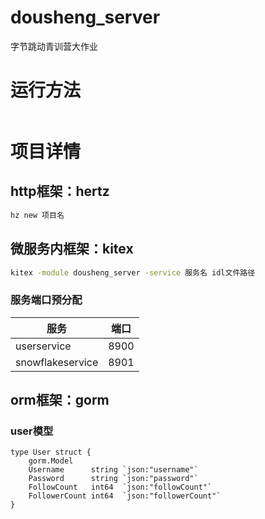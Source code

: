 # dousheng_server

字节跳动青训营大作业

# 运行方法

~~~ cmd

~~~

# 项目详情

## http框架：hertz

~~~ cmd
hz new 项目名
~~~

## 微服务内框架：kitex

~~~ cmd
kitex -module dousheng_server -service 服务名 idl文件路径
~~~

### 服务端口预分配

| 服务 | 端口 |
| --- | ----------- |
| userservice | 8900 |
| snowflakeservice | 8901 |

## orm框架：gorm

### user模型

~~~ golang
type User struct {
	gorm.Model
	Username      string `json:"username"`
	Password      string `json:"password"`
	FollowCount   int64  `json:"followCount"`
	FollowerCount int64  `json:"followerCount"`
}
~~~